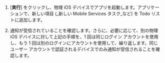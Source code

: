 
1. [**実行**] をクリックし、物理 iOS デバイスでアプリを起動します。アプリケーションで、新しい項目 (_新しい Mobile Services タスク_など) を Todo リストに追加します。

2. 通知が受信されていることを確認します。さらに、必要に応じて、別の物理 iOS デバイスに対して上記の手順を、1 回は同じログイン アカウントを使用し、もう 1 回は別のログインにアカウントを使用して、繰り返します。同じユーザー アカウントで認証されるデバイスでのみ通知が受信されることを確認します。

<!--HONumber=54-->